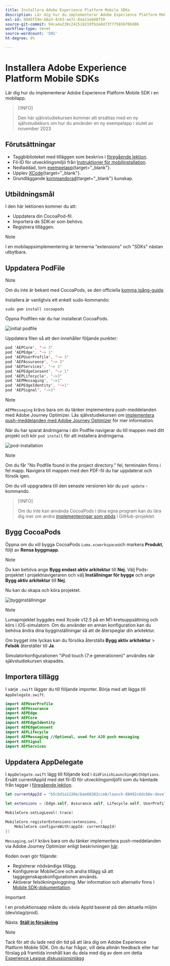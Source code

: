 ```yaml
---
title: Installera Adobe Experience Platform Mobile SDKs
description: Lär dig hur du implementerar Adobe Experience Platform Mobile SDK i en mobilapp.
exl-id: 98d6f59e-b8a3-4c63-ae7c-8aa11e948f59
source-git-commit: 94ca4a238c241518219fb2e8d73f775836f86d86
workflow-type: tm+mt
source-wordcount: '591'
ht-degree: 0%

---
```


# Installera Adobe Experience Platform Mobile SDKs

Lär dig hur du implementerar Adobe Experience Platform Mobile SDK i en mobilapp.

>[!INFO]
>
> Den här självstudiekursen kommer att ersättas med en ny självstudiekurs om hur du använder en ny exempelapp i slutet av november 2023

## Förutsättningar

* Taggbiblioteket med tilläggen som beskrivs i [föregående lektion](configure-tags.md).
* Fil-ID för utvecklingsmiljö från [Instruktioner för mobilinstallation](configure-tags.md#generate-sdk-install-instructions).
* Nedladdad, tom [exempelapp](https://github.com/Adobe-Marketing-Cloud/Luma-iOS-Mobile-App){target="_blank"}.
* Upplev [XCode](https://developer.apple.com/xcode/){target="_blank"}.
* Grundläggande [kommandorad](https://en.wikipedia.org/wiki/Command-line_interface){target="_blank"} kunskap.

## Utbildningsmål

I den här lektionen kommer du att:

* Uppdatera din CocoaPod-fil.
* Importera de SDK:er som behövs.
* Registrera tilläggen.

>[!NOTE]
>
>I en mobilappsimplementering är termerna &quot;extensions&quot; och &quot;SDKs&quot; nästan utbytbara.


## Uppdatera PodFile

>[!NOTE]
>
> Om du inte är bekant med CocoaPods, se den officiella [komma igång-guide](https://guides.cocoapods.org/using/getting-started.html).

Installera är vanligtvis ett enkelt sudo-kommando:

```console
sudo gem install cocoapods
```

Öppna Podfilen när du har installerat CocoaPods.

![initial podfile](assets/mobile-install-initial-podfile.png)

Uppdatera filen så att den innehåller följande punkter:

```swift
pod 'AEPCore', '~> 3'
pod 'AEPEdge', '~> 1'
pod 'AEPUserProfile', '~> 3'
pod 'AEPAssurance', '~> 3'
pod 'AEPServices', '~> 3'
pod 'AEPEdgeConsent', '~> 1'
pod 'AEPLifecycle', '~>3'
pod 'AEPMessaging', '~>1'
pod 'AEPEdgeIdentity', '~>1'
pod 'AEPSignal', '~>3'
```

>[!NOTE]
>
> `AEPMessaging` krävs bara om du tänker implementera push-meddelanden med Adobe Journey Optimizer. Läs självstudiekursen om [implementera push-meddelanden med Adobe Journey Optimizer](journey-optimizer-push.md) för mer information.

När du har sparat ändringarna i din Podfile navigerar du till mappen med ditt projekt och kör `pod install` för att installera ändringarna.

![pod-installation](assets/mobile-install-podfile-install.png)

>[!NOTE]
>
> Om du får &quot;No Podfile found in the project directory.&quot; fel, terminalen finns i fel mapp. Navigera till mappen med den PDF-fil du har uppdaterat och försök igen.

Om du vill uppgradera till den senaste versionen kör du `pod update` -kommando.

>[!INFO]
>
>Om du inte kan använda CocoaPods i dina egna program kan du lära dig mer om andra [implementeringar som stöds](https://github.com/adobe/aepsdk-core-ios#binaries) i GitHub-projektet.

## Bygg CocoaPods

Öppna om du vill bygga CocoaPods `Luma.xcworkspace`och markera **Produkt**, följt av **Rensa byggmapp**.

>[!NOTE]
>
> Du kan behöva ange **Bygg endast aktiv arkitektur** till **Nej**. Välj Pods-projektet i projektnavigeraren och välj **Inställningar för bygge** och ange **Bygg aktiv arkitektur** till **Nej**.

Nu kan du skapa och köra projektet.

![bygginställningar](assets/mobile-install-build-settings.png)

>[!NOTE]
>
>Lumaprojektet byggdes med Xcode v12.5 på en M1-kretsuppsättning och körs i iOS-simulatorn. Om du använder en annan konfiguration kan du behöva ändra dina bygginställningar så att de återspeglar din arkitektur.
>
>Om bygget inte lyckas kan du försöka återställa **Bygg aktiv arkitektur** > **Felsök** återställer till **Ja**.
>
>Simulatorkonfigurationen &quot;iPod touch (7:e generationen)&quot; användes när självstudiekursen skapades.

## Importera tillägg

I varje `.swift` lägger du till följande importer. Börja med att lägga till `AppDelegate.swift`.

```swift
import AEPUserProfile
import AEPAssurance
import AEPEdge
import AEPCore
import AEPEdgeIdentity
import AEPEdgeConsent
import AEPLifecycle
import AEPMessaging //Optional, used for AJO push messaging
import AEPSignal
import AEPServices
```

## Uppdatera AppDelegate

I `AppDelegate.swift` lägg till följande kod i `didFinishLaunchingWithOptions`. Ersätt currentAppId med det fil-ID för utvecklingsmiljöfil som du hämtade från taggar i [föregående lektion](configure-tags.md).

```swift
let currentAppId = "b5cbd1a1220e/bae66382cce8/launch-88492c6dcb6e-development"

let extensions = [Edge.self, Assurance.self, Lifecycle.self, UserProfile.self, Consent.self, AEPEdgeIdentity.Identity.self, Messaging.self]

MobileCore.setLogLevel(.trace)

MobileCore.registerExtensions(extensions, {
    MobileCore.configureWith(appId: currentAppId)
})
```

`Messaging.self` krävs bara om du tänker implementera push-meddelanden via Adobe Journey Optimizer enligt beskrivningen [här](journey-optimizer-push.md).

Koden ovan gör följande:

* Registrerar nödvändiga tillägg.
* Konfigurerar MobileCore och andra tillägg så att taggegenskapskonfigurationen används.
* Aktiverar felsökningsloggning. Mer information och alternativ finns i [Mobile SDK-dokumentation](https://developer.adobe.com/client-sdks/documentation/getting-started/enable-debug-logging/).

>[!IMPORTANT]
>I en produktionsapp måste du växla AppId baserat på den aktuella miljön (dev/stag/prod).
>

Nästa: **[Ställ in försäkring](assurance.md)**

>[!NOTE]
>
>Tack för att du lade ned din tid på att lära dig om Adobe Experience Platform Mobile SDK. Om du har frågor, vill dela allmän feedback eller har förslag på framtida innehåll kan du dela med dig av dem om detta [Experience League diskussionsinlägg](https://experienceleaguecommunities.adobe.com/t5/adobe-experience-platform-launch/tutorial-discussion-implement-adobe-experience-cloud-in-mobile/td-p/443796)